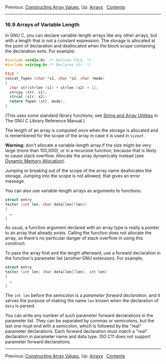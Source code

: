 Previous: [Constructing Array Values](Constructing-Array-Values.md),
Up: [Arrays](Arrays.md)  
[Contents](index.md#SEC_Contents "Table of contents")  

------------------------------------------------------------------------


### 16.9 Arrays of Variable Length 


In GNU C, you can declare variable-length arrays like any other arrays,
but with a length that is not a constant expression. The storage is
allocated at the point of declaration and deallocated when the block
scope containing the declaration exits. For example:

``` C
#include <stdio.h>  /* Defines FILE. */
#include <string.h> /* Declares str. */

FILE *
concat_fopen (char *s1, char *s2, char *mode)
{
  char str[strlen (s1) + strlen (s2) + 1];
  strcpy (str, s1);
  strcat (str, s2);
  return fopen (str, mode);
}
```

(This uses some standard library functions; see [String and Array
Utilities](https://www.gnu.org/software/libc/manual/html_node/String-and-Array-Utilities.md#String-and-Array-Utilities)
in The GNU C Library Reference Manual.)

The length of an array is computed once when the storage is allocated
and is remembered for the scope of the array in case it is used in
`sizeof`.

**Warning:** don't allocate a variable-length array if the size might be
very large (more than 100,000), or in a recursive function, because that
is likely to cause stack overflow. Allocate the array dynamically
instead (see [Dynamic Memory
Allocation](Dynamic-Memory-Allocation.md)).

Jumping or breaking out of the scope of the array name deallocates the
storage. Jumping into the scope is not allowed; that gives an error
message.

You can also use variable-length arrays as arguments to functions:

``` C
struct entry
tester (int len, char data[len][len])
{
  …
}
```

As usual, a function argument declared with an array type is really a
pointer to an array that already exists. Calling the function does not
allocate the array, so there's no particular danger of stack overflow in
using this construct.

To pass the array first and the length afterward, use a forward
declaration in the function's parameter list (another GNU extension).
For example,

``` C
struct entry
tester (int len; char data[len][len], int len)
{
  …
}
```

The `int len` before the semicolon is a *parameter forward declaration*,
and it serves the purpose of making the name `len` known when the
declaration of `data` is parsed.

You can write any number of such parameter forward declarations in the
parameter list. They can be separated by commas or semicolons, but the
last one must end with a semicolon, which is followed by the "real"
parameter declarations. Each forward declaration must match a "real"
declaration in parameter name and data type. ISO C11 does not support
parameter forward declarations.

------------------------------------------------------------------------

Previous: [Constructing Array Values](Constructing-Array-Values.md),
Up: [Arrays](Arrays.md)  
[Contents](index.md#SEC_Contents "Table of contents")  
